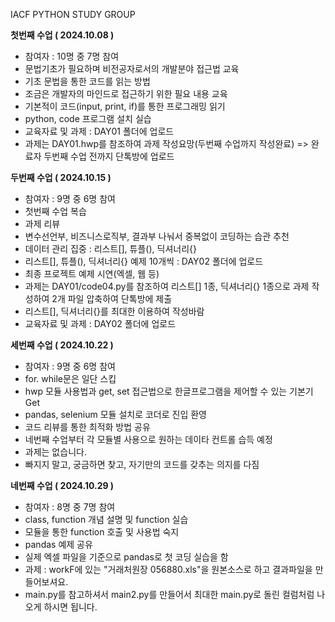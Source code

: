 IACF PYTHON STUDY GROUP

**첫번째 수업 ( 2024.10.08 )**
 - 참여자 : 10명 중 7명 참여
 - 문법기초가 필요하며 비전공자로서의 개발분야 접근법 교육
 - 기초 문법을 통한 코드를 읽는 방법
 - 조금은 개발자의 마인드로 접근하기 위한 필요 내용 교육
 - 기본적이 코드(input, print, if)를 통한 프로그래밍 읽기
 - python, code 프로그램 설치 실습
 - 교육자료 및 과제 : DAY01 폴더에 업로드
 - 과제는 DAY01.hwp를 참조하여 과제 작성요망(두번째 수업까지 작성완료) => 완료자 두번째 수업 전까지 단톡방에 업로드

**두번째 수업 ( 2024.10.15 )**
 - 참여자 : 9명 중 6명 참여
 - 첫번째 수업 복습
 - 과제 리뷰
 - 변수선언부, 비즈니스로직부, 결과부 나눠서 중복없이 코딩하는 습관 추천
 - 데이터 관리 집중 : 리스트[], 튜플(), 딕셔너리{}
 - 리스트[], 튜플(), 딕셔너리{} 예제 10개씩 : DAY02 폴더에 업로드
 - 최종 프로젝트 예제 시연(엑셀, 웹 등)
 - 과제는 DAY01/code04.py를 참조하여 리스트[] 1종, 딕셔너리{}  1종으로 과제 작성하여 2개 파일 압축하여 단톡방에 제출
 - 리스트[], 딕셔너리{}를 최대한 이용하여 작성바람
 - 교육자료 및 과제 : DAY02 폴더에 업로드

**세번째 수업 ( 2024.10.22 )**
 - 참여자 : 9명 중 6명 참여
 - for. while문은 일단 스킵
 - hwp 모듈 사용법과 get, set 접근법으로 한글프로그램을 제어할 수 있는 기본기 Get
 - pandas, selenium 모듈 설치로 코더로 진입 환영
 - 코드 리뷰를 통한 최적화 방법 공유
 - 네번째 수업부터 각 모듈별 사용으로 원하는 데이타 컨트롤 습득 예정
 - 과제는 없습니다.
 - 빠지지 말고, 궁금하면 찾고, 자기만의 코드를 갖추는 의지를 다짐

**네번째 수업 ( 2024.10.29 )**
 - 참여자 : 8명 중 7명 참여
 - class, function 개념 설명 및 function 실습
 - 모듈을 통한 function 호출 및 사용법 숙지 
 - pandas 예제 공유
 - 실제 엑셀 파일을 기준으로 pandas로 첫 코딩 실습을 함
 - 과제 : workF에 있는 "거래처원장 056880.xls"을 원본소스로 하고 결과파일을 만들어보셔요.
 - main.py를 참고하셔서 main2.py를 만들어서 최대한 main.py로 돌린 컬럼처럼 나오게 하시면 됩니다. 
